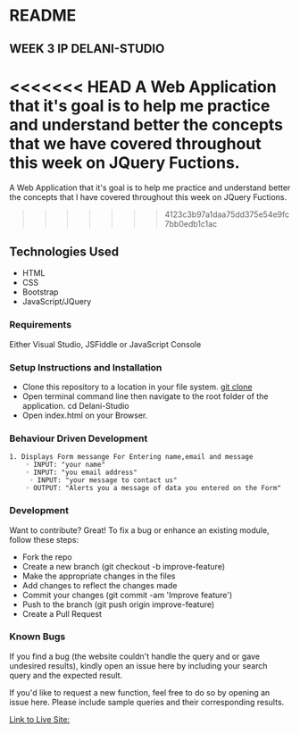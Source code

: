 # README
## WEEK 3 IP DELANI-STUDIO
<<<<<<< HEAD
A Web Application that it's goal is to help me practice and understand better the concepts that we have covered throughout this week on JQuery Fuctions.
=======
A Web Application that it's goal is to help me practice and understand better the concepts that I have covered throughout this week on JQuery Fuctions.
>>>>>>> 4123c3b97a1daa75dd375e54e9fc7bb0edb1c1ac

## Technologies Used
* HTML 
* CSS
* Bootstrap
* JavaScript/JQuery

### Requirements
Either Visual Studio, JSFiddle or JavaScript Console

### Setup Instructions and Installation
* Clone this repository to a location in your file system. 
[git clone](https://github.com/sam2020-4/Delani-Studio)
* Open terminal command line then navigate to the root folder of the application. cd Delani-Studio
* Open index.html on your Browser.

### Behaviour Driven Development
    1. Displays Form messange For Entering name,email and message
        ◦ INPUT: "your name"
        ◦ INPUT: "you email address"
         ◦ INPUT: "your message to contact us"       
        ◦ OUTPUT: "Alerts you a message of data you entered on the Form"
    
### Development
Want to contribute? Great!
To fix a bug or enhance an existing module, follow these steps:
* Fork the repo
* Create a new branch (git checkout -b improve-feature)
* Make the appropriate changes in the files
* Add changes to reflect the changes made
* Commit your changes (git commit -am 'Improve feature')
* Push to the branch (git push origin improve-feature)
* Create a Pull Request
### Known Bugs
If you find a bug (the website couldn't handle the query and or gave undesired results), kindly open an issue here by including your search query and the expected result.

If you'd like to request a new function, feel free to do so by opening an issue here. Please include sample queries and their corresponding results.

[Link to Live Site:](https://sam2020-4.github.io/Delani-Studio/)